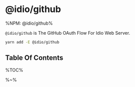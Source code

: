 # @idio/github

%NPM: @idio/github%

`@idio/github` is The GitHub OAuth Flow For Idio Web Server.

```sh
yarn add -E @idio/github
```

## Table Of Contents

%TOC%

%~%